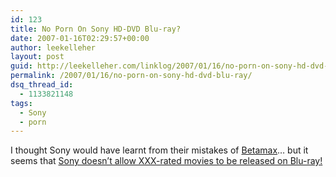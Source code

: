 ```yaml
---
id: 123
title: No Porn On Sony HD-DVD Blu-ray?
date: 2007-01-16T02:29:57+00:00
author: leekelleher
layout: post
guid: http://leekelleher.com/linklog/2007/01/16/no-porn-on-sony-hd-dvd-blu-ray/
permalink: /2007/01/16/no-porn-on-sony-hd-dvd-blu-ray/
dsq_thread_id:
  - 1133821148
tags:
  - Sony
  - porn
---
```

I thought Sony would have learnt from their mistakes of [Betamax](http://en.wikipedia.org/wiki/Betamax)&#8230; but it seems that [Sony doesn&#8217;t allow XXX-rated movies to be released on Blu-ray!](http://www.sgknox.com/2007/01/11/no-porn-on-blu-ray/)